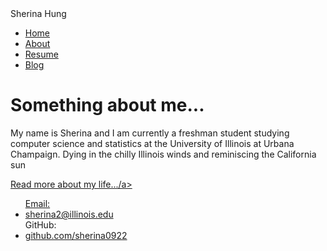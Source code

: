 
<html>
	<head>
		Sherina Hung
	</head>
	<body>
		<nav>
    		<ul>
        		<li><a href="/">Home</a></li>
	        	<li><a href="/About">About</a></li>
        		<li><a href="/Resume">Resume</a></li>
        		<li><a href="/Blog">Blog</a></li>
    		</ul>
		</nav>
		<div class="container">
    		<div class="blurb">
        		<h1>Something about me...</h1>
				<p>My name is Sherina and I am currently a freshman student studying computer science and					statistics at the University of Illinois at Urbana Champaign. Dying in the chilly   					Illinois winds and reminiscing the California sun</p>
				<p><a href="/about">Read more about my life.../a></p>
		<footer>
    		<ul>
        		Email: <li><a href="mailto:sherina2@illinois.edu">sherina2@illinois.edu</a></li>
        		GitHub: <li><a href="https://github.com/sherina0922">github.com/sherina0922</a></li>
			</ul>
		</footer>
	</body>
</html>

